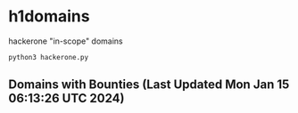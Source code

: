 # h1domains
hackerone "in-scope" domains

`python3 hackerone.py`
## Domains with Bounties (Last Updated Mon Jan 15 06:13:26 UTC 2024)
```

```
